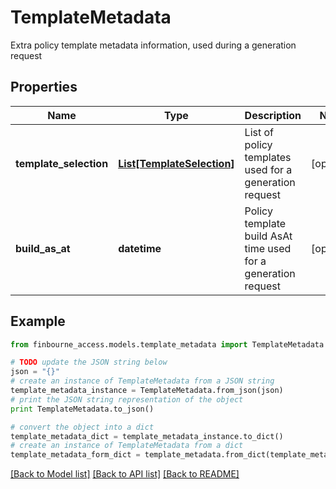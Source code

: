 # TemplateMetadata

Extra policy template metadata information, used during a generation request

## Properties
Name | Type | Description | Notes
------------ | ------------- | ------------- | -------------
**template_selection** | [**List[TemplateSelection]**](TemplateSelection.md) | List of policy templates used for a generation request | [optional] 
**build_as_at** | **datetime** | Policy template build AsAt time used for a generation request | [optional] 

## Example

```python
from finbourne_access.models.template_metadata import TemplateMetadata

# TODO update the JSON string below
json = "{}"
# create an instance of TemplateMetadata from a JSON string
template_metadata_instance = TemplateMetadata.from_json(json)
# print the JSON string representation of the object
print TemplateMetadata.to_json()

# convert the object into a dict
template_metadata_dict = template_metadata_instance.to_dict()
# create an instance of TemplateMetadata from a dict
template_metadata_form_dict = template_metadata.from_dict(template_metadata_dict)
```
[[Back to Model list]](../README.md#documentation-for-models) [[Back to API list]](../README.md#documentation-for-api-endpoints) [[Back to README]](../README.md)


